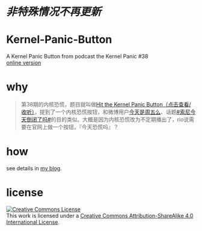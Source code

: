 # *非特殊情况不再更新*
# Kernel-Panic-Button
A Kernel Panic Button from podcast the Kernel Panic #38  
[online version](http://gaoryrt.com/CV/the-Kernel-Panic-Button/)
# why
>第38期的内核恐慌，题目就叫做[Hit the Kernel Panic Button（点击查看/收听）](https://ipn.li/kernelpanic/38/)，提到了一个内核恐慌按钮，和微博用户[今天是周五么](http://weibo.com/frifrifriday)、话题[#索尼今天倒闭了吗#](http://weibo.com/p/1008083db00081c6bc19771bf8f16b1c7dbc15)的目的类似。大概是因为内核恐慌改为不定期播出了，rio说需要在官网上做一个按钮，『今天恐慌吗』？  

# how
see details in [my blog](http://gaoryrt.com/2016/04-30-KernelPanicButton/).

# license
<a rel="license" href="http://creativecommons.org/licenses/by-sa/4.0/"><img alt="Creative Commons License" style="border-width:0" src="https://i.creativecommons.org/l/by-sa/4.0/80x15.png" /></a><br />This work is licensed under a <a rel="license" href="http://creativecommons.org/licenses/by-sa/4.0/">Creative Commons Attribution-ShareAlike 4.0 International License</a>.
